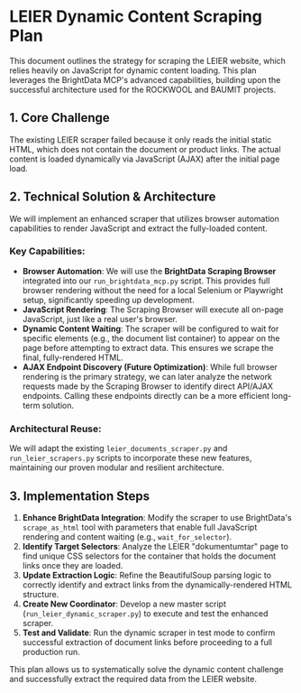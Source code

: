 # LEIER Dynamic Content Scraping Plan

This document outlines the strategy for scraping the LEIER website, which relies heavily on JavaScript for dynamic content loading. This plan leverages the BrightData MCP's advanced capabilities, building upon the successful architecture used for the ROCKWOOL and BAUMIT projects.

## 1. Core Challenge

The existing LEIER scraper failed because it only reads the initial static HTML, which does not contain the document or product links. The actual content is loaded dynamically via JavaScript (AJAX) after the initial page load.

## 2. Technical Solution & Architecture

We will implement an enhanced scraper that utilizes browser automation capabilities to render JavaScript and extract the fully-loaded content.

### Key Capabilities:
- **Browser Automation**: We will use the **BrightData Scraping Browser** integrated into our `run_brightdata_mcp.py` script. This provides full browser rendering without the need for a local Selenium or Playwright setup, significantly speeding up development.
- **JavaScript Rendering**: The Scraping Browser will execute all on-page JavaScript, just like a real user's browser.
- **Dynamic Content Waiting**: The scraper will be configured to wait for specific elements (e.g., the document list container) to appear on the page before attempting to extract data. This ensures we scrape the final, fully-rendered HTML.
- **AJAX Endpoint Discovery (Future Optimization)**: While full browser rendering is the primary strategy, we can later analyze the network requests made by the Scraping Browser to identify direct API/AJAX endpoints. Calling these endpoints directly can be a more efficient long-term solution.

### Architectural Reuse:
We will adapt the existing `leier_documents_scraper.py` and `run_leier_scrapers.py` scripts to incorporate these new features, maintaining our proven modular and resilient architecture.

## 3. Implementation Steps

1.  **Enhance BrightData Integration**: Modify the scraper to use BrightData's `scrape_as_html` tool with parameters that enable full JavaScript rendering and content waiting (e.g., `wait_for_selector`).
2.  **Identify Target Selectors**: Analyze the LEIER "dokumentumtar" page to find unique CSS selectors for the container that holds the document links once they are loaded.
3.  **Update Extraction Logic**: Refine the BeautifulSoup parsing logic to correctly identify and extract links from the dynamically-rendered HTML structure.
4.  **Create New Coordinator**: Develop a new master script (`run_leier_dynamic_scraper.py`) to execute and test the enhanced scraper.
5.  **Test and Validate**: Run the dynamic scraper in test mode to confirm successful extraction of document links before proceeding to a full production run.

This plan allows us to systematically solve the dynamic content challenge and successfully extract the required data from the LEIER website. 